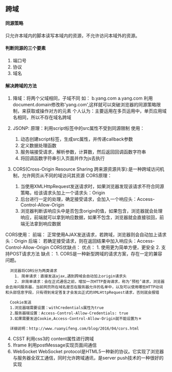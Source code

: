 ## 跨域

#### 同源策略
只允许本域内的脚本读写本域内的资源，不允许访问本域外的资源。

#### 判断同源的三个要素
1. 端口号
2. 协议
3. 域名

#### 解决跨域的方法
1. 降域：将两个父域相同，子域不同
  如：
        b.yang.com
        a.yang.com
        利用document.domain修改称'yang.com',这样就可以突破浏览器的同源策略限制，来获取或操作对方的元素
        个人认为：主要运用在多页运用中，单页应用域名相同，所以不存在域名跨域

2. JSONP:
    原理：利用script标签中的src属性不受到同源限制
    使用：
      1. 动态创建script标签，生成src属性，并传递callback参数
      2. 定义数据处理函数
      3. 服务端接受请求，解析参数，计算数，然后返回回调函数字符串
      4. 将回调函数字符串引入页面并作为js去执行

3. CORS(Cross-Origin Resource Sharing 跨来源资源共享):是一种跨域访问机制，允许网页从不同的域访问其资源
    CORS原理：
      1. 当使用XMLHttpRequest发送请求时，如果浏览器发现该请求不符合同源策略，给该请求头加上一个请求头：Origin
      2. 后台进行一定的处理，确定接受请求，会加入一个响应头：Access-Control-Allow-Origin
      3. 浏览器判断该响应头中是否包含origin的值，如果包含，浏览器就会处理响应，前端就可以拿到响应数据，如果不包含，浏览器就会直接驳回，前端无法拿到响应数据

  CORS使用：
      前端： 正常使用AJAX发送请求，若跨域，浏览器则会自动加上请求头：Origin
      后端： 若确定接受请求，则在返回结果中加入响应头：Access-Control-Allow-Origin
  CORS优缺点：
      优点：
        1. 使用更为简单方便，更安全
        2. 支持POST请求方法
      缺点：
        1. CORS是一种新型跨域的请求方案，存在一定的兼容问题。

      浏览器将CORS分为两类请求
        1. 简单请求：直接发送ajax,遇到跨域会自动加上origin请求头
        2. 非简单请求：会在正式通信之前，增加一次HTTP查询请求，称为‘预检’请求，浏览器会去询问服务器，当前网页所在域名是否在服务器允许的名单中，以及可以使用哪些HTTP动词和头部信息字段，只有得到肯定答复才会发出正式的XMLHttpRequest请求，否则就会报错

      Cookie发送
      1.浏览器端需要设置：withCredentials属性为true
      2.服务器端设置：Access-Control-Allow-Credentials: true
      3.如果需要发送Cookie,Access-Control-Allow-Origin就不能设置为＊

      详细说明：http://www.ruanyifeng.com/blog/2016/04/cors.html
4. CSST
    利用css3的 content属性进行跨域
5. Iframe 
    利用postMessage实现页面间通信
6. WebSocket
    WebSocket protocol是HTML5一种新的协议。它实现了浏览器与服务器全双工通信，同时允许跨域通讯，是server push技术的一种很好的实现
  